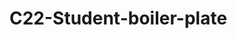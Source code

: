 # C22-Student-boiler-plate
























































































